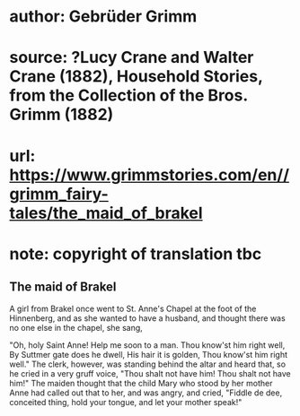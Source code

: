 # author: Gebrüder Grimm
# source: ?Lucy Crane and Walter Crane (1882), Household Stories, from the Collection of the Bros. Grimm (1882)
# url: https://www.grimmstories.com/en//grimm_fairy-tales/the_maid_of_brakel
# note: copyright of translation tbc

## The maid of Brakel 

A girl from Brakel once went to St. Anne's Chapel at the foot of the
Hinnenberg, and as she wanted to have a husband, and thought there was
no one else in the chapel, she sang,

"Oh, holy Saint Anne!
Help me soon to a man.
Thou know'st him right well,
By Suttmer gate does he dwell,
His hair it is golden,
Thou know'st him right well."
The clerk, however, was standing behind the altar and heard that, so he
cried in a very gruff voice, "Thou shalt not have him! Thou shalt not
have him!" The maiden thought that the child Mary who stood by her
mother Anne had called out that to her, and was angry, and cried,
"Fiddle de dee, conceited thing, hold your tongue, and let your mother
speak!"
